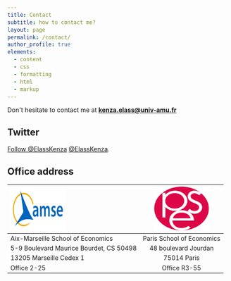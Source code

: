 ```yaml
---
title: Contact
subtitle: how to contact me?
layout: page
permalink: /contact/
author_profile: true
elements:
  - content
  - css
  - formatting
  - html
  - markup  
---
```


<i class="fa fa-envelope"></i> Don't hesitate to contact me at **[kenza.elass@univ-amu.fr](mailto:kenza.elass@univ-amu.fr)**

## Twitter  

<a href="https://twitter.com/ElassKenza?ref_src=twsrc%5Etfw" class="twitter-follow-button" data-show-count="false">Follow @ElassKenza</a><script async src="https://platform.twitter.com/widgets.js" charset="utf-8"></script> [@ElassKenza](https://twitter.com/ElassKenza).

 
## Office address

| <img src="/assets/amse_logo_couleur_sans_signature_rvb.png" width="125" height="100">  |  <img src="/assets/logo_pse.png" width="125" height="100"> |
|:--------|:-------:|
|  Aix-Marseille School of Economics | Paris School of Economics | 
| 5-9 Boulevard Maurice Bourdet, CS 50498 | 48 boulevard Jourdan  |
| 13205 Marseille Cedex 1 | 75014 Paris  |
| Office 2-25 | Office R3-55 |

